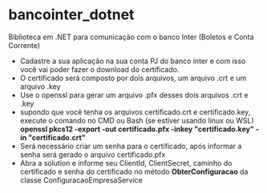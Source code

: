 # bancointer_dotnet
Biblioteca em .NET para comunicação com o banco Inter (Boletos e Conta Corrente)


- Cadastre a sua aplicação na sua conta PJ do banco inter e com isso você vai poder fazer o download do certificado.  
- O certificado será composto por dois arquivos, um arquivo .crt e um arquivo .key
- Use o openssl para gerar um arquivo .pfx desses dois arquivos .crt e .key  
- supondo que você tenha os arquivos certificado.crt e certificado.key, execute o comando no CMD ou Bash (se estiver usando linux ou WSL) <b>openssl pkcs12 -export -out certificado.pfx -inkey "certificado.key" -in "certificado.crt"</b>
- Será necessário criar um senha para o certificado, após informar a senha será gerado o arquivo certificado.pfx 
- Abra a solution  e informe seu ClientId, ClientSecret, caminho do certificado e senha do certificado no método  <b>ObterConfiguracao</b> da  classe ConfiguracaoEmpresaService 
